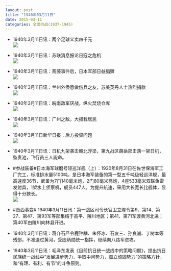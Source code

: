 ```yaml
---
layout: post
title: "1940年03月11日"
date: 2015-03-11
categories: 全面抗战(1937-1945)
---
```


<meta name="referrer" content="no-referrer" />

- 1940年3月11日讯：两个足球义卖四千元 <br/><img src="https://ww1.sinaimg.cn/large/aca367d8jw1eq26q7i47pj205i06hgm0.jpg" />

- 1940年3月11日讯：苏联消息报论日寇之危机 <br/><img src="https://ww2.sinaimg.cn/large/aca367d8jw1eq24z38ya5j20990bo0uf.jpg" />

- 1940年3月11日讯：斋藤事件后，日本军部日益猖獗 <br/><img src="https://ww3.sinaimg.cn/large/aca367d8jw1eq23ismytyj20dt0ic78q.jpg" />

- 1940年3月11日讯：兰州外侨愿做伤兵之友，苏美英丹人士热烈捐款 <br/><img src="https://ww2.sinaimg.cn/large/aca367d8jw1eq239wkqngj205b0ceq3t.jpg" />

- 1940年3月11日讯：皖南敌军厌战，纵火焚烧仓库 <br/><img src="https://ww1.sinaimg.cn/large/aca367d8jw1eq21iywxf1j207m05adgb.jpg" />

- 1940年3月11日讯：广州之敌，大捕我居民 <br/><img src="https://ww1.sinaimg.cn/large/aca367d8jw1eq1uladh3cj207f0630tb.jpg" />

- 1940年3月11日新华日报：后方投资问题 <br/><img src="https://ww3.sinaimg.cn/large/aca367d8jw1eq1noakqe5j211f0hm7hh.jpg" />

- 1940年3月11日讯：日机九架袭击赣北浮梁，第九战区薛岳部击落一架日机，坠贵池，飞行员三人毙命。 

- #参战装备#日本海军球磨号轻巡洋舰（上）：1920年8月31日在佐世保海军工厂完工，标准排水量5100吨，是日本海军装备的第一型五千吨级轻巡洋舰，最高速度36节，武备为7门140毫米炮，2门80毫米高炮，4座533毫米双联鱼雷发射具，1架水上侦察机，舰员447人。为提升航速，采用大长宽长比舰体，显得十分狹长。 <br/><img src="https://ww2.sinaimg.cn/large/aca367d8jw1eq1k7fqcswj20gx0hnn1d.jpg" />

- #晋西事变# 1940年3月11日讯：第一战区司令长官卫立煌令第9、第14、第27、第47、第93军等部集结于高平、陵川地区；第41、第71军渡黄河北进；第40军由陵川向林县开进。  

- 1940年3月11日讯：蒋介石严令鹿钟麟、朱怀冰、石友三、孙良诚、丁树本等残部，不准退过黄河，受庞炳勋统一指挥，继续向八路军进攻。  

- 1940年3月11日讯：毛泽东发表《目前抗日统一战线中的策略问题》，提出抗日民族统一战线中“发展进步势力，争取中间势力，孤立顽固势力”的策略方针，和“有理、有利、有节”的斗争原则。 


